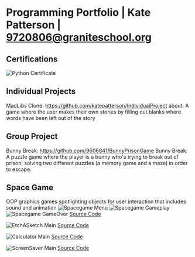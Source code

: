 # Programming Portfolio | Kate Patterson | 9720806@graniteschool.org

## Certifications
![Python Certificate](images/PythonCertificate.png)

## Individual Projects
MadLibs Clone: https://github.com/katepatterson/IndividualProject
about: A game where the user makes their own stories by filling out blanks where words have been left out of the story

## Group Project
Bunny Break: https://github.com/9606841/BunnyPrisonGame
Bunny Break: A puzzle game where the player is a bunny who's trying to break out of prison, solving two different puzzles (a memory game and a maze) in order to escape.

## Space Game
OOP graphics games spotlighting objects for user interaction that includes sound and animation
![Spacegame Menu](https://github.com/katepatterson/programmingportfolio/blob/main/images/SpaceGameStart.png?raw=true)
![Spacegame Gameplay](https://github.com/katepatterson/programmingportfolio/blob/main/images/SpaceGamePlay.png?raw=true)
![Spacegame GameOver](https://github.com/katepatterson/programmingportfolio/blob/main/images/SpaceGameEnd.png?raw=true)
[Source Code](https://github.com/katepatterson/programmingportfolio/blob/main/src/SpaceGame%205.zip)

![EtchASketch Main](https://github.com/katepatterson/programmingportfolio/blob/main/images/EtchSketchPlay.png?raw=true)
[Source Code](https://github.com/katepatterson/programmingportfolio/blob/main/src/EtchASketch.pde)

![Calculator Main](https://github.com/katepatterson/programmingportfolio/blob/main/images/Calculator.png?raw=true)
[Source Code](https://github.com/katepatterson/programmingportfolio/blob/main/src/CalculatorFinal.zip)

![ScreenSaver Main](https://github.com/katepatterson/programmingportfolio/blob/main/images/ScreenSaver.png?raw=true)
[Source Code](https://github.com/katepatterson/programmingportfolio/blob/main/src/ScreenSaver.pde)

